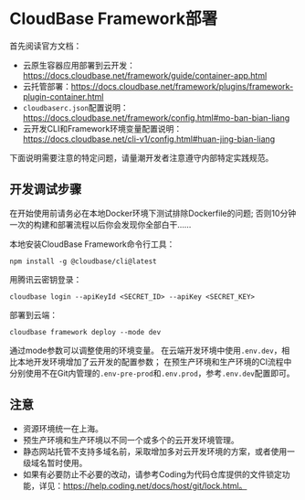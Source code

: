 # CloudBase Framework部署

首先阅读官方文档：
- 云原生容器应用部署到云开发：https://docs.cloudbase.net/framework/guide/container-app.html
- 云托管部署：https://docs.cloudbase.net/framework/plugins/framework-plugin-container.html
- `cloudbaserc.json`配置说明：https://docs.cloudbase.net/framework/config.html#mo-ban-bian-liang
- 云开发CLI和Framework环境变量配置说明：https://docs.cloudbase.net/cli-v1/config.html#huan-jing-bian-liang

下面说明需要注意的特定问题，请量潮开发者注意遵守内部特定实践规范。

## 开发调试步骤

在开始使用前请务必在本地Docker环境下测试排除Dockerfile的问题;
否则10分钟一次的构建和部署流程以后你会发现你全部白干……

本地安装CloudBase Framework命令行工具：
```
npm install -g @cloudbase/cli@latest
```

用腾讯云密钥登录：
```
cloudbase login --apiKeyId <SECRET_ID> --apiKey <SECRET_KEY>
```

部署到云端：
```
cloudbase framework deploy --mode dev
```
通过mode参数可以调整使用的环境变量。
在云端开发环境中使用`.env.dev`，相比本地开发环境增加了云开发的配置参数；
在预生产环境和生产环境的CI流程中分别使用不在Git内管理的`.env-pre-prod`和`.env.prod`，参考`.env.dev`配置即可。


## 注意

- 资源环境统一在上海。
- 预生产环境和生产环境以不同一个或多个的云开发环境管理。
- 静态网站托管不支持多域名前，采取增加多对云开发环境的方案，或者使用一级域名暂时使用。
- 如果有必要防止不必要的改动，请参考Coding为代码仓库提供的文件锁定功能，详见：https://help.coding.net/docs/host/git/lock.html。
